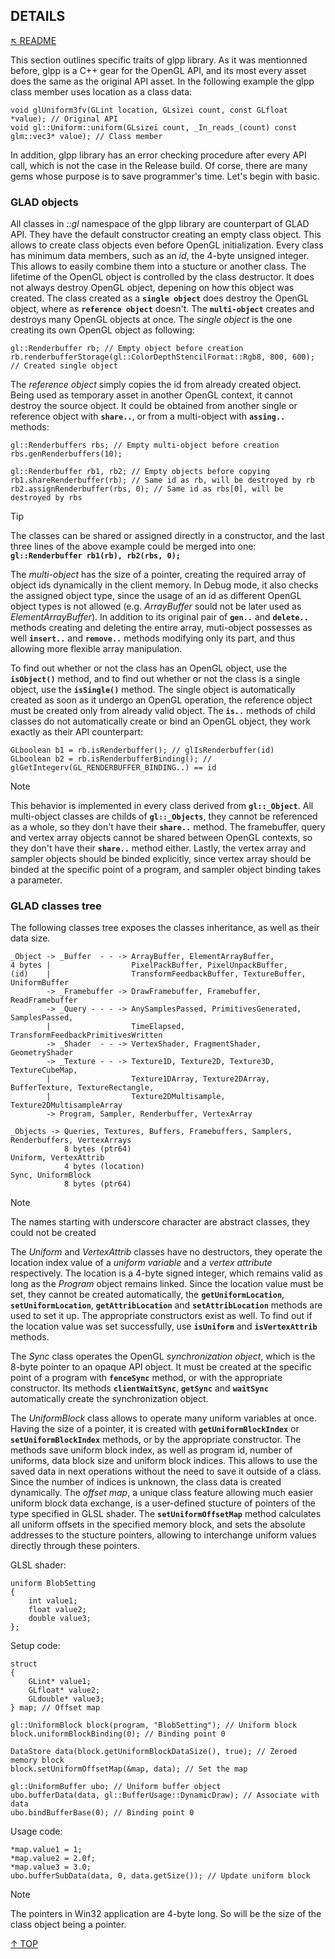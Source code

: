 ## DETAILS
[&nwarr; README](../README.md)

This section outlines specific traits of glpp library. As it was mentionned before, glpp is a C++ gear for the OpenGL API, and its most every asset does the same as the original API asset. In the following example the glpp class member uses location as a class data:
```
void glUniform3fv(GLint location, GLsizei count, const GLfloat *value); // Original API
void gl::Uniform::uniform(GLsizei count, _In_reads_(count) const glm::vec3* value); // Class member
```
In addition, glpp library has an error checking procedure after every API call, which is not the case in the Release build. Of corse, there are many gems whose purpose is to save programmer's time. Let's begin with basic.

### GLAD objects
All classes in _::gl_ namespace of the glpp library are counterpart of GLAD API. They have the default constructor creating an empty class object. This allows to create class objects even before OpenGL initialization. Every class has minimum data members, such as an _id_, the 4-byte unsigned integer. This allows to easily combine them into a stucture or another class. The lifetime of the OpenGL object is controlled by the class destructor. It does not always destroy OpenGL object, depening on how this object was created. The class created as a **`single object`** does destroy the OpenGL object, where as **`reference object`** doesn't. The **`multi-object`** creates and destroys many OpenGL objects at once. The _single object_ is the one creating its own OpenGL object as following:
```
gl::Renderbuffer rb; // Empty object before creation
rb.renderbufferStorage(gl::ColorDepthStencilFormat::Rgb8, 800, 600); // Created single object
```
The _reference object_ simply copies the id from already created object. Being used as temporary asset in another OpenGL context, it cannot destroy the source object. It could be obtained from another single or reference object with **`share..`**, or from a multi-object with **`assing..`** methods:
```
gl::Renderbuffers rbs; // Empty multi-object before creation
rbs.genRenderbuffers(10);

gl::Renderbuffer rb1, rb2; // Empty objects before copying
rb1.shareRenderbuffer(rb); // Same id as rb, will be destroyed by rb
rb2.assignRenderbuffer(rbs, 0); // Same id as rbs[0], will be destroyed by rbs
```

> [!TIP]
> The classes can be shared or assigned directly in a constructor, and the last three lines of the above example could be merged into one:  **`gl::Renderbuffer rb1(rb), rb2(rbs, 0);`**

The _multi-object_ has the size of a pointer, creating the required array of object ids dynamically in the client memory. In Debug mode, it also checks the assigned object type, since the usage of an id as different OpenGL object types is not allowed (e.g. _ArrayBuffer_ sould not be later used as _ElementArrayBuffer_). In addition to its original pair of **`gen..`** and **`delete..`** methods creating and deleting the entire array, muti-object possesses as well **`insert..`** and **`remove..`** methods modifying only its part, and thus allowing more flexible array manipulation.

To find out whether or not the class has an OpenGL object, use the **`isObject()`** method, and to find out whether or not the class is a single object, use the **`isSingle()`** method. The single object is automatically created as soon as it undergo an OpenGL operation, the reference object must be created only from already valid object. The **`is..`** methods of child classes do not automatically create or bind an OpenGL object, they work exactly as their API counterpart:
```
GLboolean b1 = rb.isRenderbuffer(); // glIsRenderbuffer(id)
GLboolean b2 = rb.isRenderbufferBinding(); // glGetIntegerv(GL_RENDERBUFFER_BINDING..) == id
```

> [!NOTE]
> This behavior is implemented in every class derived from **`gl::_Object`**. All multi-object classes are childs of **`gl::_Objects`**, they cannot be referenced as a whole, so they don't have their **`share..`** method. The framebuffer, query and vertex array objects cannot be shared between OpenGL contexts, so they don't have their **`share..`** method either. Lastly, the vertex array and sampler objects should be binded explicitly, since vertex array should be binded at the specific point of a program, and sampler object binding takes a parameter.

### GLAD classes tree
The following classes tree exposes the classes inheritance, as well as their data size.
```
_Object -> _Buffer  - - -> ArrayBuffer, ElementArrayBuffer,
4 bytes |                  PixelPackBuffer, PixelUnpackBuffer,
(id)    |                  TransformFeedbackBuffer, TextureBuffer, UniformBuffer
        -> _Framebuffer -> DrawFramebuffer, Framebuffer, ReadFramebuffer
        -> _Query - - - -> AnySamplesPassed, PrimitivesGenerated, SamplesPassed,
        |                  TimeElapsed, TransformFeedbackPrimitivesWritten
        -> _Shader  - - -> VertexShader, FragmentShader, GeometryShader
        -> _Texture - - -> Texture1D, Texture2D, Texture3D, TextureCubeMap,
        |                  Texture1DArray, Texture2DArray, BufferTexture, TextureRectangle,
        |                  Texture2DMultisample, Texture2DMultisampleArray
        -> Program, Sampler, Renderbuffer, VertexArray

_Objects -> Queries, Textures, Buffers, Framebuffers, Samplers, Renderbuffers, VertexArrays
            8 bytes (ptr64)
Uniform, VertexAttrib
            4 bytes (location)
Sync, UniformBlock
            8 bytes (ptr64)
```

> [!NOTE]
> The names starting with underscore character are abstract classes, they could not be created

The _Uniform_ and _VertexAttrib_ classes have no destructors, they operate the location index value of a _uniform variable_ and a _vertex attribute_ respectively. The location is a 4-byte signed integer, which remains valid as long as the _Program_ object remains linked. Since the location value must be set, they cannot be created automatically, the **`getUniformLocation`**, **`setUniformLocation`**, **`getAttribLocation`** and **`setAttribLocation`** methods are used to set it up. The appropriate constructors exist as well. To find out if the location value was set successfully, use **`isUniform`** and **`isVertexAttrib`** methods.

The _Sync_ class operates the OpenGL _synchronization object_, which is the 8-byte pointer to an opaque API object. It must be created at the specific point of a program with **`fenceSync`** method, or with the appropriate constructor. Its methods **`clientWaitSync`**, **`getSync`** and **`waitSync`** automatically create the synchronization object.

The _UniformBlock_ class allows to operate many uniform variables at once. Having the size of a pointer, it is created with **`getUniformBlockIndex`** or **`setUniformBlockIndex`** methods, or by the appropriate constructor. The methods save uniform block index, as well as program id, number of uniforms, data block size and uniform block indices. This allows to use the saved data in next operations without the need to save it outside of a class. Since the number of indices is unknown, the class data is created dynamically. The _offset map_, a unique class feature allowing much easier uniform block data exchange, is a user-defined stucture of pointers of the type specified in GLSL shader. The **`setUniformOffsetMap`** method calculates all uniform offsets in the specified memory block, and sets the absolute addresses to the stucture pointers, allowing to interchange uniform values directly through these pointers.

GLSL shader:
```
uniform BlobSetting
{
    int value1;
    float value2;
    double value3;
};
```
Setup code:
```
struct
{
    GLint* value1;
    GLfloat* value2;
    GLdouble* value3;
} map; // Offset map

gl::UniformBlock block(program, "BlobSetting"); // Uniform block
block.uniformBlockBinding(0); // Binding point 0

DataStore data(block.getUniformBlockDataSize(), true); // Zeroed memory block
block.setUniformOffsetMap(&map, data); // Set the map

gl::UniformBuffer ubo; // Uniform buffer object
ubo.bufferData(data, gl::BufferUsage::DynamicDraw); // Associate with data
ubo.bindBufferBase(0); // Binding point 0
```
Usage code:
```
*map.value1 = 1;
*map.value2 = 2.0f;
*map.value3 = 3.0;
ubo.bufferSubData(data, 0, data.getSize()); // Update uniform block
```
> [!NOTE]
> The pointers in Win32 application are 4-byte long. So will be the size of the class object being a pointer.

[&uarr; TOP](DETAILS.md#details)
